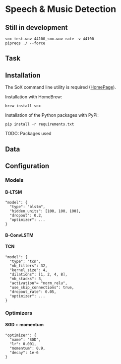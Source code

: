 # Speech & Music Detection

## Still in development

    sox test.wav 44100_sox.wav rate -v 44100
    pipreqs ./ --force

## Task

## Installation

The SoX command line utility is required ([HomePage](http://sox.sourceforge.net)).

Installation with HomeBrew:

    brew install sox

Installation of the Python packages with PyPi:

    pip install -r requirements.txt

TODO: Packages used

## Data

## Configuration

### Models

#### B-LTSM

    "model": {
      "type": "blstm",
      "hidden_units": [100, 100, 100],
      "dropout": 0.2,
      "optimizer": ...
    }

#### B-ConvLSTM

#### TCN

    "model": {
      "type": "tcn",
      "nb_filters": 32,
      "kernel_size": 4,
      "dilations": [1, 2, 4, 8],
      "nb_stacks": 3,
      "activation"= "norm_relu",
      "use_skip_connections": true,
      "dropout_rate": 0.05,
      "optimizer": ...
    }

### Optimizers

#### SGD + momentum

    "optimizer": {
      "name": "SGD",
      "lr": 0.001,
      "momentum": 0.9,
      "decay": 1e-6
    }
